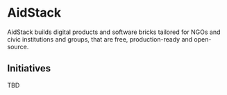# AidStack  

AidStack builds digital products and software bricks tailored for NGOs and civic institutions and groups, that are free, production-ready and open-source.

## Initiatives  
TBD
